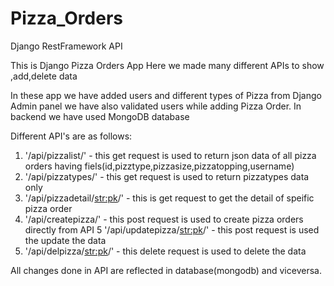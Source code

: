 # Pizza_Orders
Django RestFramework API

This is Django Pizza Orders App 
Here we made many different APIs to show ,add,delete data

In these app we have added users and different types of Pizza from Django Admin panel we have also validated users while adding Pizza Order.
In backend we have used MongoDB database

Different API's are as follows:

1.  '/api/pizzalist/'  - this get request is used to return json data of all pizza orders having fiels(id,pizztype,pizzasize,pizzatopping,username)
2.  '/api/pizzatypes/'  - this get request is used to return pizzatypes data only
3.  '/api/pizzadetail/<str:pk>/'  - this is get request to get the detail of speific pizza order
4.  '/api/createpizza/'  - this post request is used to create pizza orders directly from API
5  '/api/updatepizza/<str:pk>/'  - this post request is used the update the data
6.  '/api/delpizza/<str:pk>/'  - this delete request is used to delete the data

All changes done in API are reflected in database(mongodb) and viceversa.
